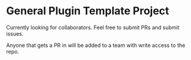 # General Plugin Template Project

Currently looking for collaborators. Feel free to submit PRs and submit issues.

Anyone that gets a PR in will be added to a team with write access to the repo.
